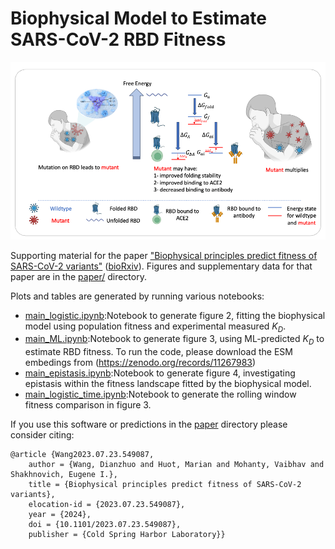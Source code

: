 

# Biophysical Model to Estimate SARS-CoV-2 RBD Fitness

![Overview](./paper/Fig1.png)

Supporting material for the paper ["Biophysical principles predict fitness of SARS-CoV-2 variants"](https://www.biorxiv.org/content/10.1101/2023.07.23.549087v3) ([bioRxiv](https://www.biorxiv.org/content/10.1101/2023.07.23.549087v3)). Figures and supplementary data for that paper are in the [paper/](paper/) directory.


Plots and tables are generated by running various notebooks:
- [main_logistic.ipynb](main/main_logistic.ipynb):Notebook to generate figure 2, fitting the biophysical model using population fitness and experimental measured $K_D$.
- [main_ML.ipynb](main/main_ML.ipynb):Notebook to generate figure 3, using ML-predicted $K_D$ to estimate RBD fitness. To run the code, please download the ESM embedings from (https://zenodo.org/records/11267983)
- [main_epistasis.ipynb](main/main_epistasis.ipynb):Notebook to generate figure 4, investigating epistasis within the fitness landscape fitted by the biophysical model.
- [main_logistic_time.ipynb](main/main_logistic_time.ipynb):Notebook to generate the rolling window fitness comparison in figure 3. 



If you use this software or predictions in the [paper](paper/) directory please consider citing:

```
@article {Wang2023.07.23.549087,
	author = {Wang, Dianzhuo and Huot, Marian and Mohanty, Vaibhav and Shakhnovich, Eugene I.},
	title = {Biophysical principles predict fitness of SARS-CoV-2 variants},
	elocation-id = {2023.07.23.549087},
	year = {2024},
	doi = {10.1101/2023.07.23.549087},
	publisher = {Cold Spring Harbor Laboratory}}